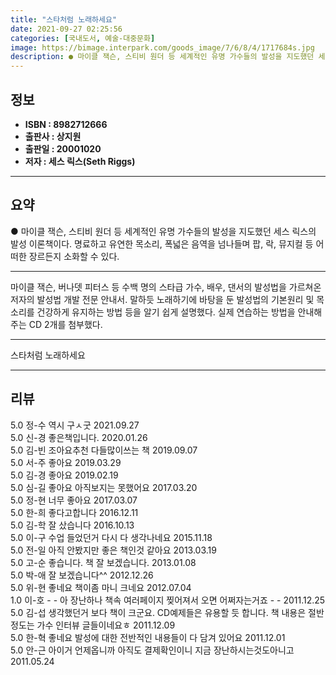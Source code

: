 ```yaml
---
title: "스타처럼 노래하세요"
date: 2021-09-27 02:25:56
categories: [국내도서, 예술-대중문화]
image: https://bimage.interpark.com/goods_image/7/6/8/4/1717684s.jpg
description: ● 마이클 잭슨, 스티비 원더 등 세계적인 유명 가수들의 발성을 지도했던 세스 릭스의 발성 이론책이다. 명료하고 유연한 목소리, 폭넓은 음역을 넘나들며 팝, 락, 뮤지컬 등 어떠한 장르든지 소화할 수 있다.
---
```


## **정보**

- **ISBN : 8982712666**
- **출판사 : 상지원**
- **출판일 : 20001020**
- **저자 : 세스 릭스(Seth Riggs)**

------



## **요약**

●  마이클 잭슨, 스티비 원더 등 세계적인 유명 가수들의 발성을 지도했던 세스 릭스의 발성 이론책이다. 명료하고 유연한 목소리, 폭넓은 음역을 넘나들며 팝, 락, 뮤지컬 등 어떠한 장르든지 소화할 수 있다.

------

마이클 잭슨, 버나뎃 피터스 등 수백 명의 스타급 가수, 배우, 댄서의 발성법을 가르쳐온 저자의 발성법 개발 전문 안내서. 말하듯 노래하기에 바탕을 둔 발성법의 기본원리 및 목소리를 건강하게 유지하는 방법 등을 알기 쉽게 설명했다. 실제 연습하는 방법을 안내해주는 CD 2개를 첨부했다.

------


스타처럼 노래하세요 

------


## **리뷰** 

5.0 정-수 역시 구ㅅ굿 2021.09.27 <br/>5.0 신-경 좋은책입니다. 2020.01.26 <br/>5.0 김-빈 조아요추천 다들많이쓰는 책 2019.09.07 <br/>5.0 서-주 좋아요 2019.03.29 <br/>5.0 김-경 좋아요 2019.02.19 <br/>5.0 심-길 좋아요 아직보지는 못했어요 2017.03.20 <br/>5.0 정-현 너무 좋아요 2017.03.07 <br/>5.0 한-희 좋다고합니다 2016.12.11 <br/>5.0 김-학 잘 샀습니다 2016.10.13 <br/>5.0 이-구 수업 들었던거 다시 다 생각나네요 2015.11.18 <br/>5.0 전-일 아직 안봤지만 좋은 책인것 같아요 2013.03.19 <br/>5.0 고-순 좋습니다. 책 잘 보겠습니다. 2013.01.08 <br/>5.0 박-애 잘 보겠습니다^^ 2012.12.26 <br/>5.0 위-현 좋네요 책이좀 마니 크네요 2012.07.04 <br/>1.0 이-호 - - 아 장난하나 책속 여러페이지 찢어져서 오면 어쩌자는거죠 - - 2011.12.25 <br/>5.0 김-섭 생각했던거 보다 책이 크군요. CD예제들은 유용할 듯 합니다. 책 내용은 절반정도는 가수 인터뷰 글들이네요ㅎ 2011.12.09 <br/>5.0 한-혁 좋네요 발성에 대한 전반적인 내용들이 다 담겨 있어요 2011.12.01 <br/>5.0 안-근 아이거 언제옵니까 아직도 결제확인이니 지금 장난하시는것도아니고 2011.05.24 <br/>